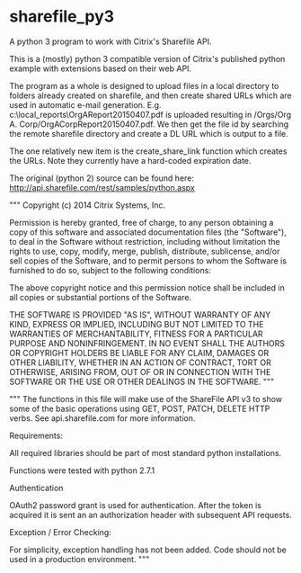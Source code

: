 # sharefile_py3
A python 3 program to work with Citrix's Sharefile API.

This is a (mostly) python 3 compatible version of Citrix's published python example with extensions based on their web API.

The program as a whole is designed to upload files in a local directory to folders already created on sharefile, and then create shared URLs which are used in automatic e-mail generation.
E.g. c:\local_reports\OrgAReport20150407.pdf is uploaded resulting in  /Orgs/Org A. Corp/OrgACorpReport20150407.pdf.
We then get the file id by searching the remote sharefile directory and create a DL URL which is output to a file.

The one relatively new item is the create_share_link function which creates the URLs. Note they currently have a hard-coded expiration date.

The original (python 2) source can be found here:
http://api.sharefile.com/rest/samples/python.aspx



"""
Copyright (c) 2014 Citrix Systems, Inc.
 
Permission is hereby granted, free of charge, to any person obtaining a
copy of this software and associated documentation files (the "Software"),
to deal in the Software without restriction, including without limitation
the rights to use, copy, modify, merge, publish, distribute, sublicense,
and/or sell copies of the Software, and to permit persons to whom the
Software is furnished to do so, subject to the following conditions:
 
The above copyright notice and this permission notice shall be included in
all copies or substantial portions of the Software.
 
THE SOFTWARE IS PROVIDED "AS IS", WITHOUT WARRANTY OF ANY KIND, EXPRESS OR
IMPLIED, INCLUDING BUT NOT LIMITED TO THE WARRANTIES OF MERCHANTABILITY,
FITNESS FOR A PARTICULAR PURPOSE AND NONINFRINGEMENT. IN NO EVENT SHALL THE
AUTHORS OR COPYRIGHT HOLDERS BE LIABLE FOR ANY CLAIM, DAMAGES OR OTHER
LIABILITY, WHETHER IN AN ACTION OF CONTRACT, TORT OR OTHERWISE, ARISING
FROM, OUT OF OR IN CONNECTION WITH THE SOFTWARE OR THE USE OR OTHER DEALINGS
IN THE SOFTWARE.
"""
 
"""
The functions in this file will make use of the ShareFile API v3 to show some of the basic
operations using GET, POST, PATCH, DELETE HTTP verbs. See api.sharefile.com for more information.
 
Requirements:
 
All required libraries should be part of most standard python installations.
 
Functions were tested with python 2.7.1
 
Authentication
 
OAuth2 password grant is used for authentication. After the token is acquired it is sent an an
authorization header with subsequent API requests. 
 
Exception / Error Checking:
  
For simplicity, exception handling has not been added.  Code should not be used in a production environment.
"""
